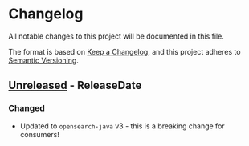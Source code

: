 # Changelog
All notable changes to this project will be documented in this file.

The format is based on [Keep a Changelog](https://keepachangelog.com/en/1.0.0/),
and this project adheres to [Semantic Versioning](https://semver.org/spec/v2.0.0.html).

## [Unreleased] - ReleaseDate

### Changed

* Updated to `opensearch-java` v3 - this is a breaking change for consumers!

[Unreleased]: https://github.com/liquibase/liquibase-opensearch/compare/v0.0.1...HEAD
